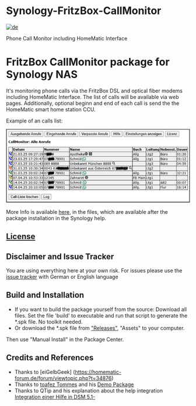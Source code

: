 # Synology-FritzBox-CallMonitor
[![de](https://flagcdn.com/w20/de.png)](https://github.com/schmidhorst/synology-FritzBox-CallMonitor/tree/main)

Phone Call Monitor including HomeMatic Interface
# FritzBox CallMonitor package for Synology NAS
It's monitoring phone calls via the FritzBox DSL and optical fiber modems including HomeMatic Interface.
The list of calls will be available via web pages.
Additionally, optional beginn and end of each call is send the the HomeMatic smart home station CCU. 

Example of an calls list:

![user view](https://github.com/schmidhorst/synology-FritzBox-CallMonitor/blob/main/ScreenshotAnrufListe.png?raw=true)  

More Info is available [here](https://html-preview.github.io/?url=https://github.com/schmidhorst/synology-FritzBox-CallMonitor/blob/main/package/ui/help/enu/index.html), in the files, which are available after the package installation in the Synology help.

## [License](https://htmlpreview.github.io/?https://github.com/schmidhorst/synology-callmonitor/blob/main/package/ui/licence_enu.html)

## Disclaimer and Issue Tracker
You are using everything here at your own risk.
For issues please use the [issue tracker](https://github.com/schmidhorst/synology-callmonitor/issues) with German or English language

## Build and Installation
* If you want to build the package yourself from the source: Download all files. Set the file 'build' to executable and run that script to generate the *.spk file. No toolkit needed.
* Or download the *.spk file from ["Releases"](https://github.com/schmidhorst/synology-FritzBox-CallMonitor/releases/), "Assets" to your computer.

Then use "Manual Install" in the Package Center.

## Credits and References
- Thanks to [eiGelbGeek] (https://homematic-forum.de/forum/viewtopic.php?t=34876)
- Thanks to [toafez Tommes](https://github.com/toafez) and his [Demo Package](https://github.com/toafez/DSM7DemoSPK)
- Thanks to QTip and his explanation about the help integration [Integration einer Hilfe in DSM 5.1-](https://www.synology-wiki.de/index.php/Integration_einer_Hilfe_in_DSM_5.1-)

